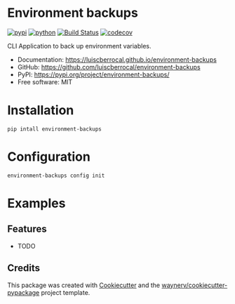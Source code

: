 # Environment backups

[![pypi](https://img.shields.io/pypi/v/environment-backups.svg)](https://pypi.org/project/environment-backups/)
[![python](https://img.shields.io/pypi/pyversions/environment-backups.svg)](https://pypi.org/project/environment-backups/)
[![Build Status](https://github.com/luiscberrocal/environment-backups/actions/workflows/dev.yml/badge.svg)](https://github.com/luiscberrocal/environment-backups/actions/workflows/dev.yml)
[![codecov](https://codecov.io/gh/luiscberrocal/environment-backups/branch/main/graphs/badge.svg)](https://codecov.io/github/luiscberrocal/environment-backups)

CLI Application to back up environment variables.

* Documentation: <https://luiscberrocal.github.io/environment-backups>
* GitHub: <https://github.com/luiscberrocal/environment-backups>
* PyPI: <https://pypi.org/project/environment-backups/>
* Free software: MIT

# Installation

```shell
pip intall environment-backups
```

# Configuration

```shell
environment-backups config init
```

# Examples



## Features

* TODO

## Credits

This package was created with [Cookiecutter](https://github.com/audreyr/cookiecutter) and the [waynerv/cookiecutter-pypackage](https://github.com/waynerv/cookiecutter-pypackage) project template.
